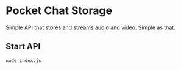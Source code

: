 # Pocket Chat Storage

Simple API that stores and streams audio and video. Simple as that.


## Start API
```
node index.js
```
